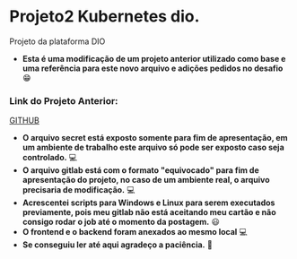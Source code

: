# Projeto2 Kubernetes dio.

Projeto da plataforma DIO
- **Esta é uma modificação de um projeto anterior utilizado como base e uma referência para este novo arquivo e adições pedidos no desafio** :grin:
### Link do Projeto Anterior:
[GITHUB](https://github.com/Goliver10/projeto-dio-criando-deploy-de-uma-aplicacao)
- **O arquivo secret está exposto somente para fim de apresentação, em um ambiente de trabalho este arquivo só pode ser exposto caso seja controlado.** :computer:
- **O arquivo gitlab está com o formato "equivocado" para fim de apresentação do projeto, no caso de um ambiente real, o arquivo precisaria de modificação.** :computer:
- **Acrescentei scripts para Windows e Linux para serem executados previamente, pois meu gitlab não está aceitando meu cartão e não consigo rodar o job até o momento da postagem.** :smiley:
- **O frontend e o backend foram anexados ao mesmo local** :computer:
- **Se conseguiu ler até aqui agradeço a paciência.** :tada:
